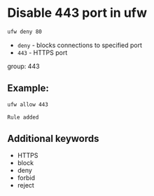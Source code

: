 # Disable 443 port in ufw

```bash
ufw deny 80
```

- `deny` - blocks connections to specified port
- `443` - HTTPS port

group: 443

## Example: 
```bash
ufw allow 443
```
```
Rule added

```

## Additional keywords
- HTTPS
- block
- deny
- forbid
- reject
